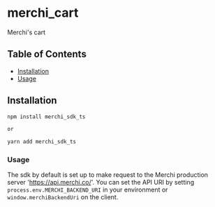 # merchi_cart
Merchi's cart


## Table of Contents

- [Installation](#installation)
- [Usage](#usage)

## Installation

```bash
npm install merchi_sdk_ts

or

yarn add merchi_sdk_ts
```

### Usage
  The sdk by default is set up to make request to the Merchi production server 'https://api.merchi.co/'.
  You can set the API URI by setting `process.env.MERCHI_BACKEND_URI` in your environment or `window.merchiBackendUri` on the client.
